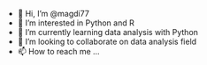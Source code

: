 - 👋 Hi, I’m @magdi77
- 👀 I’m interested in Python and R
- 🌱 I’m currently learning data analysis with Python 
- 💞️ I’m looking to collaborate on data analysis field 
- 📫 How to reach me ...

<!---
magdi77/magdi77 is a ✨ special ✨ repository because its `README.md` (this file) appears on your GitHub profile.
You can click the Preview link to take a look at your changes.
--->
